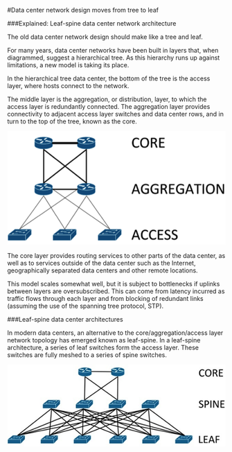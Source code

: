 #Data center network design moves from tree to leaf

###Explained: Leaf-spine data center network architecture

The old data center network design should make like a tree and leaf.

For many years, data center networks have been built in layers that, when diagrammed, suggest a hierarchical tree. As this hierarchy runs up against limitations, a new model is taking its place.

In the hierarchical tree data center, the bottom of the tree is the access layer, where hosts connect to the network.

The middle layer is the aggregation, or distribution, layer, to which the access layer is redundantly connected. The aggregation layer provides connectivity to adjacent access layer switches and data center rows, and in turn to the top of the tree, known as the core.

![](sDC-CoreAggregationAccess-112513.png)

The core layer provides routing services to other parts of the data center, as well as to services outside of the data center such as the Internet, geographically separated data centers and other remote locations.

This model scales somewhat well, but it is subject to bottlenecks if uplinks between layers are oversubscribed. This can come from latency incurred as traffic flows through each layer and from blocking of redundant links (assuming the use of the spanning tree protocol, STP).

###Leaf-spine data center architectures

In modern data centers, an alternative to the core/aggregation/access layer network topology has emerged known as leaf-spine. In a leaf-spine architecture, a series of leaf switches form the access layer. These switches are fully meshed to a series of spine switches.

![](sDC-CoreSpineLeaf-112513.png)